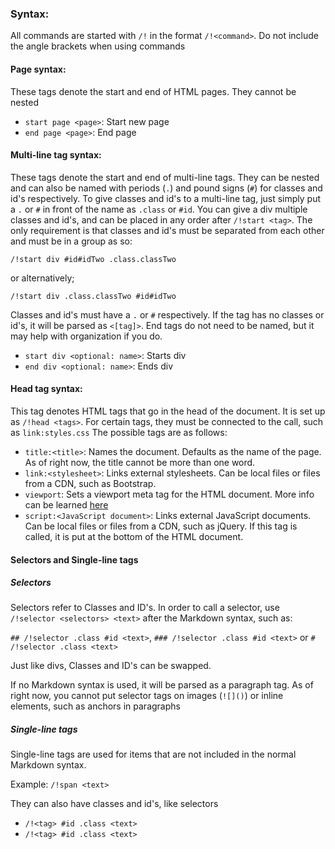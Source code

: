 ### Syntax:
All commands are started with `/!` in the format `/!<command>`. Do not include the angle brackets when using commands
#### Page syntax:
These tags denote the start and end of HTML pages. They cannot be nested
- `start page <page>`: Start new page
- `end page <page>`: End page
#### Multi-line tag syntax:
These tags denote the start and end of multi-line tags. They can be nested and can also be named with periods (`.`) and pound signs (`#`) for classes and id's respectively.
To give classes and id's to a multi-line tag, just simply put a `.` or `#` in front of the name as `.class` or `#id`. You can give a div multiple classes and id's, and can be placed in any order after `/!start <tag>`. The only requirement is that classes and id's must be separated from each other and must be in a group as so:

`/!start div #id#idTwo .class.classTwo`

or alternatively;

`/!start div .class.classTwo #id#idTwo`

Classes and id's must have a `.` or `#` respectively. If the tag has no classes or id's, it will be parsed as `<[tag]>`. End tags do not need to be named, but it may help with organization if you do.
- `start div <optional: name>`: Starts div
- `end div <optional: name>`: Ends div

#### Head tag syntax:
This tag denotes HTML tags that go in the head of the document. It is set up as `/!head <tags>`. For certain tags, they must be connected to the call, such as `link:styles.css` The possible tags are as follows:
- `title:<title>`: Names the document. Defaults as the name of the page. As of right now, the title cannot be more than one word.
- `link:<stylesheet>`: Links external stylesheets. Can be local files or files from a CDN, such as Bootstrap.
- `viewport`: Sets a viewport meta tag for the HTML document. More info can be learned [here](https://www.w3schools.com/css/css_rwd_viewport.asp)
- `script:<JavaScript document>`: Links external JavaScript documents. Can be local files or files from a CDN, such as jQuery. If this tag is called, it is put at the bottom of the HTML document.

#### Selectors and Single-line tags
##### Selectors
Selectors refer to Classes and ID's. In order to call a selector, use `/!selector <selectors> <text>` after the Markdown syntax, such as:

`## /!selector .class #id <text>`, `### /!selector .class #id <text>` or `# /!selector .class <text>`

Just like divs, Classes and ID's can be swapped.

If no Markdown syntax is used, it will be parsed as a paragraph tag. As of right now, you cannot put selector tags on images (`![]()`) or inline elements, such as anchors in paragraphs
##### Single-line tags
Single-line tags are used for items that are not included in the normal Markdown syntax.

Example:
`/!span <text>`

They can also have classes and id's, like selectors

- `/!<tag> #id .class <text>`
- `/!<tag> #id .class <text>`
